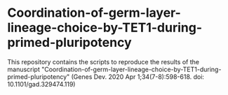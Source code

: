 # Coordination-of-germ-layer-lineage-choice-by-TET1-during-primed-pluripotency
This repository contains the scripts to reproduce the results of the manuscript "Coordination-of-germ-layer-lineage-choice-by-TET1-during-primed-pluripotency" (Genes Dev. 2020 Apr 1;34(7-8):598-618. doi: 10.1101/gad.329474.119)
